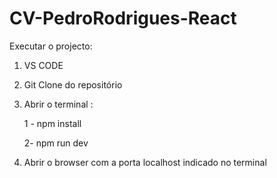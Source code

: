 # CV-PedroRodrigues-React

Executar o projecto:

1. VS CODE

2. Git Clone do repositório

3. Abrir o terminal :

    1 - npm install

    2- npm run dev

5. Abrir o browser com a porta localhost indicado no terminal
